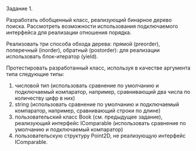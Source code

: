   Задание 1.

  Разработать обобщенный класс, реализующий бинарное дерево поиска. Рассмотреть возможности использования подключаемого интерфейса для реализации отношения порядка. 
  
  Реализовать три способа обхода дерева: прямой (preorder), поперечный (inorder), обратный (postorder): для реализации использовать блок-итератор (yield). 
  
  Протестировать разработанный класс, используя в качестве аргумента типа следующие типы:
  1. числовой тип (использовать сравнение по умолчанию и подключаемый компаратор, например, сравнивающий два числа по количеству цифр в них)
  2. string (использовать сравнение по умолчанию и подключаемый компаратор, например, сравнивающий строки по длине)
  3. пользовательский класс Book (см. предыдущее задание), реализующий интерфейс IComparable (использовать сравнение по умолчанию и подключаемый компаратор)
  4. пользовательскую структуру Point2D, не реализующую интерфейс IComparable.
